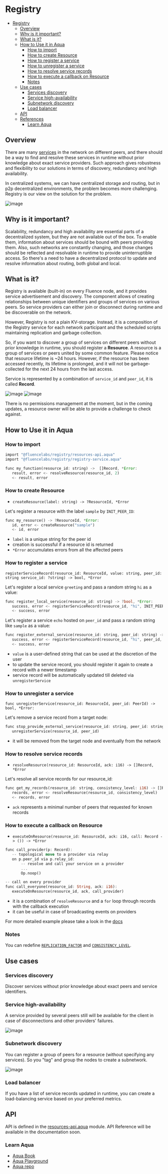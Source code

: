 # Registry

- [Registry](#registry)
  - [Overview](#overview)
  - [Why is it important?](#why-is-it-important)
  - [What is it?](#what-is-it)
  - [How to Use it in Aqua](#how-to-use-it-in-aqua)
    - [How to import](#how-to-import)
    - [How to create Resource](#how-to-create-resource)
    - [How to register a service](#how-to-register-a-service)
    - [How to unregister a service](#how-to-unregister-a-service)
    - [How to resolve service records](#how-to-resolve-service-records)
    - [How to execute a callback on Resource](#how-to-execute-a-callback-on-resource)
    - [Notes](#notes)
  - [Use cases](#use-cases)
    - [Services discovery](#services-discovery)
    - [Service high-availability](#service-high-availability)
    - [Subnetwork discovery](#subnetwork-discovery)
    - [Load balancer](#load-balancer)
  - [API](#api)
  - [References](#references)
    - [Learn Aqua](#learn-aqua)

## Overview

There are many [services](https://doc.fluence.dev/docs/concepts#services) in the network on different peers, and there should be a way to find and resolve these services in runtime without prior knowledge about exact service providers. Such approach gives robustness and flexibility to our solutions in terms of discovery, redundancy and high availability.

In centralized systems, we can have centralized storage and routing, but in p2p decentralized environments, the problem becomes more challenging. Registry is our view on the solution for the problem.

![image](images/registry.png)

## Why is it important?

Scalability, redundancy and high availability are essential parts of a decentralized system, but they are not available out of the box. To enable them, information about services should be bound with peers providing them. Also, such networks are constantly changing, and those changes should be reflected and resolvable in runtime to provide uninterruptible access. So there's a need to have a decentralized protocol to update and resolve information about routing, both global and local.

## What is it?

Registry is available (built-in) on every Fluence node, and it provides service advertisement and discovery. The component allows of creating relationships between unique identifiers and groups of services on various peers. So service providers can either join or disconnect during runtime and be discoverable on the network.

However, Registry is not a plain KV-storage. Instead, it is a composition of the Registry service for each network participant and the scheduled scripts maintaining replication and garbage collection.

So, if you want to discover a group of services on different peers without prior knowledge in runtime, you should register a **Resource**. A resource is a group of services or peers united by some common feature. Please notice that resource lifetime is ~24 hours. However, if the resource has been accessed recently, its lifetime is prolonged, and it will not be garbage-collected for the next 24 hours from the last access.

Service is represented by a combination of `service_id` and `peer_id`, it is called **Record**.

![image](images/discovery.png)
![image](images/mapping.png)

There is no permissions management at the moment, but in the coming updates, a resource owner will be able to provide a challenge to check against.

## How to Use it in Aqua

### How to import
```rust
import "@fluencelabs/registry/resources-api.aqua"
import "@fluencelabs/registry/registry-service.aqua"

func my_function(resource_id: string) ->  []Record, *Error:
   result, error <- resolveResource(resource_id, 2)
   <- result, error
```

### How to create Resource
- `createResource(label: string) -> ?ResourceId, *Error`

Let's register a resource with the label `sample` by `INIT_PEER_ID`:
```rust
func my_resource() -> ?ResourceId, *Error:
   id, error <- createResource("sample")
   <- id, error
```

- `label` is a unique string for the peer id
- creation is successful if a resource id is returned
- `*Error` accumulates errors from all the affected peers
### How to register a service
  ```
  registerServiceRecord(resource_id: ResourceId, value: string, peer_id: string service_id: ?string) -> bool, *Error
  ```

Let's register a local service `greeting` and pass a random string `hi` as a value:
```rust
func register_local_service(resource_id: string) -> ?bool, *Error:
   success, error <- registerServiceRecord(resource_id, "hi", INIT_PEER_ID, ?[greeting])
   <- success, error
```


Let's register a service `echo` hosted on `peer_id` and pass a random string like `sample` as a value:
```rust
func register_external_service(resource_id: string, peer_id: string) -> ?bool, *Error:
   success, error <- registerServiceRecord(resource_id, "hi", peer_id, ?[greeting])
   <- success, error
```

- `value` is a user-defined string that can be used at the discretion of the user
- to update the service record, you should register it again to create a record with a newer timestamp
- service record will be automatically updated till deleted via `unregisterService`


### How to unregister a service
```
func unregisterService(resource_id: ResourceId, peer_id: PeerId) -> bool, *Error:
```
Let's remove a service record from a target node:
```rust
func stop_provide_external_service(resource_id: string, peer_id: string):
   unregisterService(resource_id, peer_id)
```

- it will be removed from the target node and eventually from the network

### How to resolve service records
- `resolveResource(resource_id: ResourceId, ack: i16) -> []Record, *Error`

Let's resolve all service records for our resource_id:
```rust
func get_my_records(resource_id: string, consistency_level: i16) -> []Record, *Error:
   records, error <- resolveResource(resource_id, consistency_level)
   <- records, error
```

- `ack` represents a minimal number of peers that requested for known records

### How to execute a callback on Resource
- `executeOnResource(resource_id: ResourceId, ack: i16, call: Record -> ()) -> *Error`

```rust
func call_provider(p: Record):
   -- topological move to a provider via relay
   on p.peer_id via p.relay_id:
       -- resolve and call your service on a provider
       ...
       Op.noop()

-- call on every provider
func call_everyone(resource_id: String, ack: i16):
   executeOnResource(resource_id, ack, call_provider)
```

- it is a combination of `resolveResource` and a `for` loop through records with the callback execution
- it can be useful in case of broadcasting events on providers

For more detailed example please take a look in the [docs](https://doc.fluence.dev/aqua-book/libraries/registry#call-a-function-on-resource-providers)

### Notes
You can redefine [`REPLICATION_FACTOR`](https://github.com/fluencelabs/registry/blob/main/aqua/resources-api.aqua#L10) and [`CONSISTENCY_LEVEL`](https://github.com/fluencelabs/registry/blob/main/aqua/resources-api.aqua#L11).


## Use cases

### Services discovery
Discover services without prior knowledge about exact peers and service identifiers.

### Service high-availability
A service provided by several peers still will be available for the client in case of disconnections and other providers' failures.

![image](images/availability.png)

### Subnetwork discovery
You can register a group of peers for a resource (without specifying any services). So you "tag" and group the nodes to create a subnetwork.

![image](images/subnetwork.png)

### Load balancer
If you have a list of service records updated in runtime, you can create a load-balancing service based on your preferred metrics.

## API

API is defined in the [resources-api.aqua](./aqua/resources-api.aqua) module. API Reference will be available in the documentation soon.

### Learn Aqua

* [Aqua Book](https://fluence.dev/docs/aqua-book/getting-started/)
* [Aqua Playground](https://github.com/fluencelabs/aqua-playground)
* [Aqua repo](https://github.com/fluencelabs/aqua)
